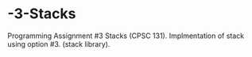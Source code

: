 # -3-Stacks
Programming Assignment #3 Stacks (CPSC 131).
Implmentation of stack using option #3. (stack library).